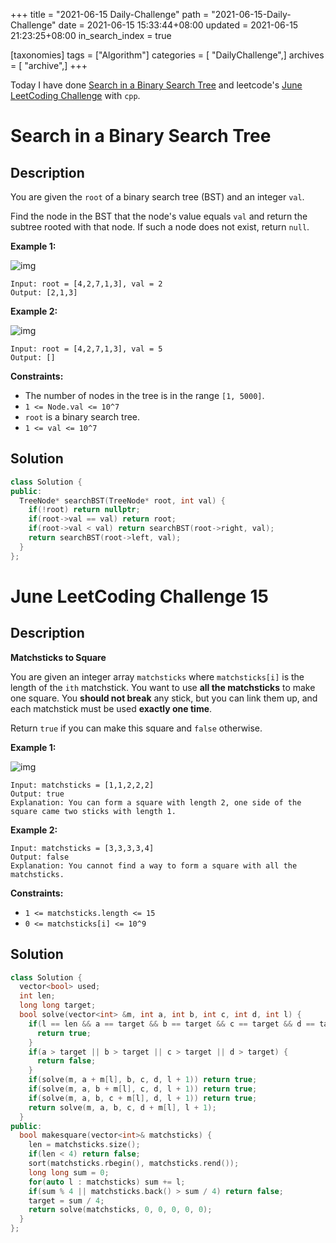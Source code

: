 +++
title = "2021-06-15 Daily-Challenge"
path = "2021-06-15-Daily-Challenge"
date = 2021-06-15 15:33:44+08:00
updated = 2021-06-15 21:23:25+08:00
in_search_index = true

[taxonomies]
tags = ["Algorithm"]
categories = [ "DailyChallenge",]
archives = [ "archive",]
+++

Today I have done [Search in a Binary Search Tree](https://leetcode.com/problems/search-in-a-binary-search-tree/description/) and leetcode's [June LeetCoding Challenge](https://leetcode.com/explore/challenge/card/june-leetcoding-challenge-2021/605/week-3-june-15th-june-21st/3780/) with `cpp`.

<!-- more -->

# Search in a Binary Search Tree

## Description

You are given the `root` of a binary search tree (BST) and an integer `val`.

Find the node in the BST that the node's value equals `val` and return the subtree rooted with that node. If such a node does not exist, return `null`.

 

**Example 1:**

![img](https://assets.leetcode.com/uploads/2021/01/12/tree1.jpg)

```
Input: root = [4,2,7,1,3], val = 2
Output: [2,1,3]
```

**Example 2:**

![img](https://assets.leetcode.com/uploads/2021/01/12/tree2.jpg)

```
Input: root = [4,2,7,1,3], val = 5
Output: []
```

 

**Constraints:**

- The number of nodes in the tree is in the range `[1, 5000]`.
- `1 <= Node.val <= 10^7`
- `root` is a binary search tree.
- `1 <= val <= 10^7`

## Solution

``` cpp
class Solution {
public:
  TreeNode* searchBST(TreeNode* root, int val) {
    if(!root) return nullptr;
    if(root->val == val) return root;
    if(root->val < val) return searchBST(root->right, val);
    return searchBST(root->left, val);
  }
};
```

# June LeetCoding Challenge 15

## Description

**Matchsticks to Square**

You are given an integer array `matchsticks` where `matchsticks[i]` is the length of the `ith` matchstick. You want to use **all the matchsticks** to make one square. You **should not break** any stick, but you can link them up, and each matchstick must be used **exactly one time**.

Return `true` if you can make this square and `false` otherwise.

 

**Example 1:**

![img](https://assets.leetcode.com/uploads/2021/04/09/matchsticks1-grid.jpg)

```
Input: matchsticks = [1,1,2,2,2]
Output: true
Explanation: You can form a square with length 2, one side of the square came two sticks with length 1.
```

**Example 2:**

```
Input: matchsticks = [3,3,3,3,4]
Output: false
Explanation: You cannot find a way to form a square with all the matchsticks.
```

 

**Constraints:**

- `1 <= matchsticks.length <= 15`
- `0 <= matchsticks[i] <= 10^9`

## Solution

``` cpp
class Solution {
  vector<bool> used;
  int len;
  long long target;
  bool solve(vector<int> &m, int a, int b, int c, int d, int l) {
    if(l == len && a == target && b == target && c == target && d == target) {
      return true;
    }
    if(a > target || b > target || c > target || d > target) {
      return false;
    }
    if(solve(m, a + m[l], b, c, d, l + 1)) return true;
    if(solve(m, a, b + m[l], c, d, l + 1)) return true;
    if(solve(m, a, b, c + m[l], d, l + 1)) return true;
    return solve(m, a, b, c, d + m[l], l + 1);
  }
public:
  bool makesquare(vector<int>& matchsticks) {
    len = matchsticks.size();
    if(len < 4) return false;
    sort(matchsticks.rbegin(), matchsticks.rend());
    long long sum = 0;
    for(auto l : matchsticks) sum += l;
    if(sum % 4 || matchsticks.back() > sum / 4) return false;
    target = sum / 4;
    return solve(matchsticks, 0, 0, 0, 0, 0); 
  }
};  
```
